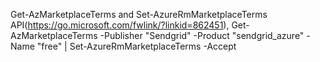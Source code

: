 ﻿Get-AzMarketplaceTerms and Set-AzureRmMarketplaceTerms API(https://go.microsoft.com/fwlink/?linkid=862451),	
Get-AzMarketplaceTerms -Publisher "Sendgrid" -Product "sendgrid_azure" -Name "free" | Set-AzureRmMarketplaceTerms -Accept
